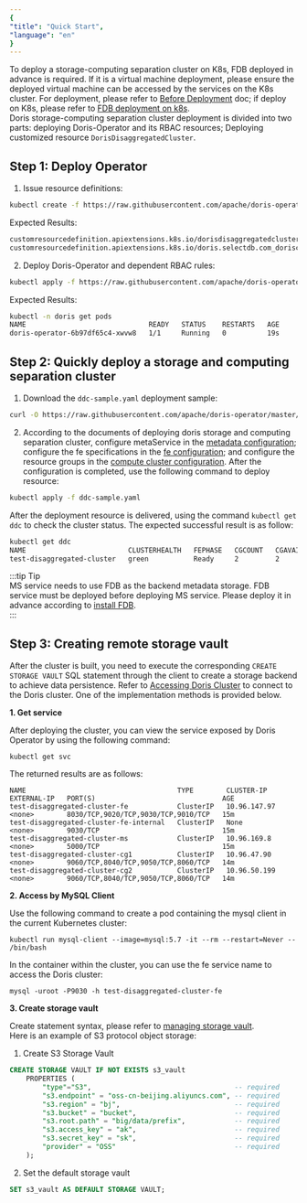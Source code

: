 ```yaml
---
{
"title": "Quick Start",
"language": "en"
}
---
```


<!-- 
Licensed to the Apache Software Foundation (ASF) under one
or more contributor license agreements.  See the NOTICE file
distributed with this work for additional information
regarding copyright ownership.  The ASF licenses this file
to you under the Apache License, Version 2.0 (the
"License"); you may not use this file except in compliance
with the License.  You may obtain a copy of the License at

  http://www.apache.org/licenses/LICENSE-2.0

Unless required by applicable law or agreed to in writing,
software distributed under the License is distributed on an
"AS IS" BASIS, WITHOUT WARRANTIES OR CONDITIONS OF ANY
KIND, either express or implied.  See the License for the
specific language governing permissions and limitations
under the License.
-->

To deploy a storage-computing separation cluster on K8s, FDB deployed in advance is required. If it is a virtual machine deployment, please ensure the deployed virtual machine can be accessed by the services on the K8s cluster. For deployment, please refer to [Before Deployment](../../../../compute-storage-decoupled/before-deployment.md#51-install-foundationdb) doc; if deploy on K8s, please refer to [FDB deployment on k8s](install-fdb.md).  
Doris storage-computing separation cluster deployment is divided into two parts: deploying Doris-Operator and its RBAC resources; Deploying customized resource `DorisDisaggregatedCluster`.

## Step 1: Deploy Operator

1. Issue resource definitions:
```bash
kubectl create -f https://raw.githubusercontent.com/apache/doris-operator/master/config/crd/bases/crds.yaml
```

Expected Results:
```bash
customresourcedefinition.apiextensions.k8s.io/dorisdisaggregatedclusters.disaggregated.cluster.doris.com created
customresourcedefinition.apiextensions.k8s.io/doris.selectdb.com_dorisclusters.yaml created
```

2. Deploy Doris-Operator and dependent RBAC rules:

```bash
kubectl apply -f https://raw.githubusercontent.com/apache/doris-operator/master/config/operator/disaggregated-operator.yaml
```

Expected Results:

```bash
kubectl -n doris get pods
NAME                              READY   STATUS    RESTARTS   AGE
doris-operator-6b97df65c4-xwvw8   1/1     Running   0          19s
```

## Step 2: Quickly deploy a storage and computing separation cluster
1. Download the `ddc-sample.yaml` deployment sample:

```bash
curl -O https://raw.githubusercontent.com/apache/doris-operator/master/doc/examples/disaggregated/cluster/ddc-sample.yaml
```

2. According to the documents of deploying doris storage and computing separation cluster, configure metaService in the [metadata configuration](config-ms.md); configure the fe specifications in the [fe configuration](config-fe.md); and configure the resource groups in the [compute cluster configuration](config-cg.md). After the configuration is completed, use the following command to deploy resource:
```bash
kubectl apply -f ddc-sample.yaml
```
After the deployment resource is delivered, using the command `kubectl get ddc` to check the cluster status. The expected successful result is as follow:
```bash
kubectl get ddc
NAME                         CLUSTERHEALTH   FEPHASE   CGCOUNT   CGAVAILABLECOUNT   CGFULLAVAILABLECOUNT
test-disaggregated-cluster   green           Ready     2         2                  2
```
:::tip Tip  
MS service needs to use FDB as the backend metadata storage. FDB service must be deployed before deploying MS service. Please deploy it in advance according to [install FDB](install-fdb.md).  
:::

## Step 3: Creating remote storage vault
After the cluster is built, you need to execute the corresponding `CREATE STORAGE VAULT` SQL statement through the client to create a storage backend to achieve data persistence.
Refer to [Accessing Doris Cluster](../compute-storage-coupled/install-access-cluster.md) to connect to the Doris cluster. One of the implementation methods is provided below.

**1. Get service**

After deploying the cluster, you can view the service exposed by Doris Operator by using the following command:

```shell
kubectl get svc
```

The returned results are as follows:

```shell
NAME                                     TYPE        CLUSTER-IP     EXTERNAL-IP   PORT(S)                               AGE
test-disaggregated-cluster-fe            ClusterIP   10.96.147.97   <none>        8030/TCP,9020/TCP,9030/TCP,9010/TCP   15m
test-disaggregated-cluster-fe-internal   ClusterIP   None           <none>        9030/TCP                              15m
test-disaggregated-cluster-ms            ClusterIP   10.96.169.8    <none>        5000/TCP                              15m
test-disaggregated-cluster-cg1           ClusterIP   10.96.47.90    <none>        9060/TCP,8040/TCP,9050/TCP,8060/TCP   14m
test-disaggregated-cluster-cg2           ClusterIP   10.96.50.199   <none>        9060/TCP,8040/TCP,9050/TCP,8060/TCP   14m
```

**2. Access by MySQL Client**

Use the following command to create a pod containing the mysql client in the current Kubernetes cluster:

```shell
kubectl run mysql-client --image=mysql:5.7 -it --rm --restart=Never -- /bin/bash
```

In the container within the cluster, you can use the fe service name to access the Doris cluster:

```shell
mysql -uroot -P9030 -h test-disaggregated-cluster-fe  
```

**3. Create storage vault**

Create statement syntax, please refer to [managing storage vault](../../../../compute-storage-decoupled/managing-storage-vault.md).  
Here is an example of S3 protocol object storage:

1. Create S3 Storage Vault
```SQL
CREATE STORAGE VAULT IF NOT EXISTS s3_vault
    PROPERTIES (
        "type"="S3",                                   -- required
        "s3.endpoint" = "oss-cn-beijing.aliyuncs.com", -- required
        "s3.region" = "bj",                            -- required
        "s3.bucket" = "bucket",                        -- required
        "s3.root.path" = "big/data/prefix",            -- required
        "s3.access_key" = "ak",                        -- required
        "s3.secret_key" = "sk",                        -- required
        "provider" = "OSS"                             -- required
    );
```

2. Set the default storage vault
```SQL
SET s3_vault AS DEFAULT STORAGE VAULT;
```

